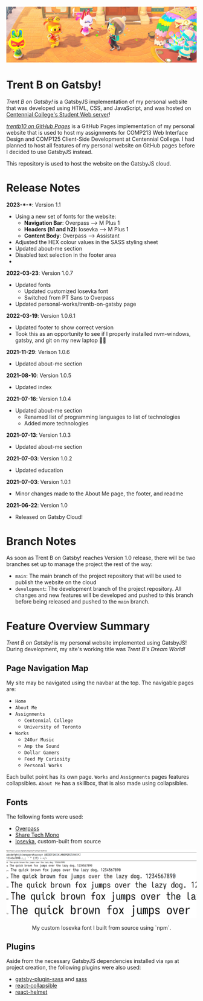 ![trentb-on-gatsby](src/images/headers/header-1.png)

# Trent B on Gatsby!

*Trent B on Gatsby!* is a GatsbyJS implementation of my personal website that 
was developed using HTML, CSS, and JavaScript, and was hosted on 
[Centennial College's Student Web server](http://studentweb.cencol.ca/)!

[*trentb10 on GitHub Pages*](https://trentb10.github.io/studentweb-cencol-github-pages/) 
is a GitHub Pages implementation of my personal website that is used to host my
assignments for COMP213 Web Interface Design and COMP125 Client-Side Development
at Centennial College. I had planned to host all features of my personal website
on GitHub pages before I decided to use GatsbyJS instead.

This repository is used to host the website on the GatsbyJS cloud.

# Release Notes

**2023-\*-\***: Version 1.1
 - Using a new set of fonts for the website:
   - **Navigation Bar**: Overpass --> M Plus 1
   - **Headers (h1 and h2)**: Iosevka --> M Plus 1
   - **Content Body**: Overpass --> Assistant
 - Adjusted the HEX colour values in the SASS styling sheet
 - Updated about-me section
 - Disabled text selection in the footer area
 - 

**2022-03-23**: Version 1.0.7
 - Updated fonts
   - Updated customized Iosevka font
   - Switched from PT Sans to Overpass
 - Updated personal-works/trentb-on-gatsby page

**2022-03-19**: Version 1.0.6.1
 - Updated footer to show correct version
 - Took this as an opportunity to see if I properly installed nvm-windows, gatsby, and git on my new laptop 🏃‍♀️

**2021-11-29**: Verison 1.0.6
 - Updated about-me section

**2021-08-10**: Version 1.0.5
 - Updated index

**2021-07-16**: Version 1.0.4
 - Updated about-me section
   - Renamed list of programming languages to list of technologies
   - Added more technologies

**2021-07-13**: Version 1.0.3
 - Updated about-me section

**2021-07-03**: Version 1.0.2
 - Updated education

**2021-07-03**: Version 1.0.1
 - Minor changes made to the About Me page, the footer, and readme

**2021-06-22**: Version 1.0
 - Released on Gatsby Cloud!

# Branch Notes

As soon as Trent B on Gatsby! reaches Version 1.0 release, there will be two 
branches set up to manage the project the rest of the way:

* `main`: The main branch of the project repository that will be used to publish 
the website on the cloud
* `development`: The development branch of the project repository. All changes 
and new features will be developed and pushed to this branch before being 
released and pushed to the `main` branch.

# Feature Overview Summary

*Trent B on Gatsby!* is my personal website implemented using GatsbyJS! During 
development, my site's working title was *Trent B's Dream World!*

## Page Navigation Map

My site may be navigated using the navbar at the top. The navigable pages are:

* `Home`
* `About Me`
* `Assignments`
  * `Centennial College`
  * `University of Toronto`
* `Works`
  * `24Our Music`
  * `Amp the Sound`
  * `Dollar Gamers`
  * `Feed My Curiosity`
  * `Personal Works`

Each bullet point has its own page. `Works` and `Assignments` pages features 
collapsibles. `About Me` has a skillbox, that is also made using collapsibles.

## Fonts

The following fonts were used:

 * [Overpass](https://fonts.google.com/specimen/Overpass)
 * [Share Tech Mono](https://fonts.google.com/specimen/Share+Tech+Mono)
 * [Iosevka](https://github.com/be5invis/Iosevka), custom-built from source

![Customized Iosevka](src/images/works/personal-works/trentb-on-gatsby/tbog-iosevka.png)
<center>My custom Iosevka font I built from source using `npm`.</center>

## Plugins

Aside from the necessary GatsbyJS dependencies installed via `npm` at project 
creation, the following plugins were also used:

* [gatsby-plugin-sass](https://github.com/gatsbyjs/gatsby/tree/master/packages/gatsby-plugin-sass) and [sass](https://github.com/sass/sass)
* [react-collapsible](https://github.com/glennflanagan/react-collapsible)
* [react-helmet](https://github.com/nfl/react-helmet)